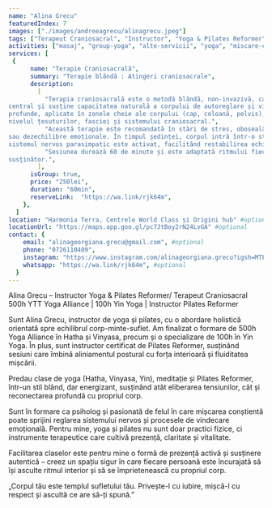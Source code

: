 ```yaml
---
name: "Alina Grecu"
featuredIndex: 7
images: ["./images/andreeagrecu/alinagrecu.jpeg"]
tags: ["Terapeut Craniosacral", "Instructor", "Yoga & Pilates Reformer",]
activities: ["masaj", "group-yoga", "alte-servicii", "yoga", "miscare-constienta", "aliniament"]
services: [
 {
      name: "Terapie Craniosacrală",
      summary: "Terapie blândă : Atingeri craniosacrale",
      description:
        [
          "Terapia craniosacrală este o metodă blândă, non-invazivă, care sprijină sistemul nervos
central și susține capacitatea naturală a corpului de autoreglare și vindecare. Prin atingeri subtile și
profunde, aplicate în zonele cheie ale corpului (cap, coloană, pelvis), se eliberează tensiuni acumulate la
nivelul țesuturilor, fasciei și sistemului craniosacral.",
          "Această terapie este recomandată în stări de stres, oboseală cronică, anxietate, insomnii, dureri cronice
sau dezechilibre emoționale. În timpul ședinței, corpul intră într-o stare de relaxare profundă, iar
sistemul nervos parasimpatic este activat, facilitând restabilirea echilibrului interior.",
          "Sesiunea durează 60 de minute și este adaptată ritmului fiecărui client, într-un spațiu sigur, calm și
susținător.",
        ],
      isGroup: true,
      price: "250lei",
      duration: "60min",
      reserveLink:  "https://wa.link/rjk64m",
    },
  ]
location: "Harmonia Terra, Centrele World Class și Origini hub" #optional
locationUrl: "https://maps.app.goo.gl/pc7JtBoy2rN24LvGA" #optional
contact: {
    email: "alinageorgiana.grecu@gmail.com", #optional
    phone: "0726110489",
    instagram: "https://www.instagram.com/alinageorgiana.grecu?igsh=MTEzZzZqOGk5Z3E2Nw%3D%3D&utm_source=qr",
    whatsapp: "https://wa.link/rjk64m", #optional
  }
---
```


Alina Grecu – Instructor Yoga & Pilates Reformer/ Terapeut Craniosacral
500h YTT Yoga Alliance | 100h Yin Yoga | Instructor Pilates Reformer

Sunt Alina Grecu, instructor de yoga și pilates, cu o abordare holistică orientată spre echilibrul corp-minte-suflet. Am finalizat o formare de 500h Yoga Alliance în Hatha și Vinyasa, precum și o specializare de 100h în Yin Yoga. În plus, sunt instructor certificat de Pilates Reformer, susținând sesiuni care îmbină aliniamentul postural cu forța interioară și fluiditatea mișcării.

Predau clase de yoga (Hatha, Vinyasa, Yin), meditație și Pilates Reformer, într-un stil blând, dar energizant, susținând atât eliberarea tensiunilor, cât și reconectarea profundă cu propriul corp.

Sunt în formare ca psiholog și pasionată de felul în care mișcarea conștientă poate sprijini reglarea sistemului nervos și procesele de vindecare emoțională. Pentru mine, yoga și pilates nu sunt doar practici fizice, ci instrumente terapeutice care cultivă prezență, claritate și vitalitate.

Facilitarea claselor este pentru mine o formă de prezență activă și susținere autentică – creez un spațiu sigur în care fiecare persoană este încurajată să își asculte ritmul interior și să se împrietenească cu propriul corp.

„Corpul tău este templul sufletului tău. Privește-l cu iubire, mișcă-l cu respect și ascultă ce are să-ți spună.”
